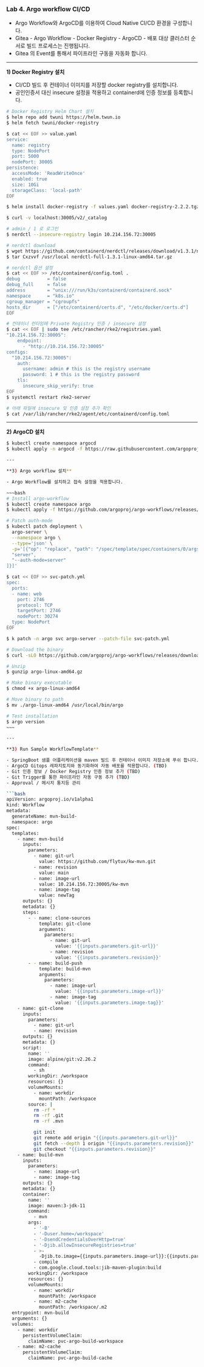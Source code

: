 ### Lab 4. Argo workflow CI/CD  

- Argo Workflow와 ArgoCD를 이용하여 Cloud Native CI/CD 환경을 구성합니다.
- Gitea - Argo Workflow - Docker Registry - ArgoCD - 배포 대상 클러스터 순서로 빌드 프로세스는 진행됩니다.
- Gitea 의 Event를 통해서 파이프라인 구동을 자동화 합니다.

---

**1) Docker Registry 설치**

- CI/CD 빌드 후 컨테이너 이미지를 저장할 docker registry를 설치합니다.
- 공인인증서 대신 insecure 설정을 적용하고 containerd에 인증 정보를 등록합니다.

```bash
# Docker Registry Helm Chart 설치
$ helm repo add twuni https://helm.twun.io
$ helm fetch twuni/docker-registry

$ cat << EOF >> value.yaml
service:
  name: registry
  type: NodePort
  port: 5000
  nodePort: 30005
persistence:
  accessMode: 'ReadWriteOnce'
  enabled: true
  size: 10Gi
  storageClass: 'local-path'
EOF

$ helm install docker-registry -f values.yaml docker-registry-2.2.2.tgz -n registry --create-namespace

$ curl -v localhost:30005/v2/_catalog

# admin / 1 로 로그인
$ nerdctl --insecure-registry login 10.214.156.72:30005

# nerdctl download
$ wget https://github.com/containerd/nerdctl/releases/download/v1.3.1/nerdctl-full-1.3.1-linux-amd64.tar.gz
$ tar Cxzvvf /usr/local nerdctl-full-1.3.1-linux-amd64.tar.gz

# nerdctl 옵션 설정
$ cat << EOF >> /etc/containerd/config.toml .
debug          = false
debug_full     = false
address        = "unix:///run/k3s/containerd/containerd.sock"
namespace      = "k8s.io"
cgroup_manager = "cgroupfs"
hosts_dir      = ["/etc/containerd/certs.d", "/etc/docker/certs.d"]
EOF

# 컨테이너 런타임에 Private Registry 인증 / insecure 설정
$ cat << EOF | sudo tee /etc/rancher/rke2/registries.yaml
"10.214.156.72:30005":
    endpoint:
      - "http://10.214.156.72:30005"
configs:
  "10.214.156.72:30005":
    auth:
      username: admin # this is the registry username
      password: 1 # this is the registry password
    tls:
      insecure_skip_verify: true
EOF
$ systemctl restart rke2-server

# 아래 파일에 insecure 및 인증 설정 추가 확인 
$ cat /var/lib/rancher/rke2/agent/etc/containerd/config.toml
```

---

**2) ArgoCD 설치**

```bash
$ kubectl create namespace argocd
$ kubectl apply -n argocd -f https://raw.githubusercontent.com/argoproj/argo-cd/stable/manifests/install.yaml

---

**3) Argo workflow 설치**

- Argo Workflow를 설치하고 접속 설정을 적용합니다.

~~~bash
# Install argo-workflow
$ kubectl create namespace argo
$ kubectl apply -f https://github.com/argoproj/argo-workflows/releases/download/v3.4.7/install.yaml

# Patch auth-mode
$ kubectl patch deployment \
  argo-server \
  --namespace argo \
  --type='json' \
  -p='[{"op": "replace", "path": "/spec/template/spec/containers/0/args", "value": [
  "server",
  "--auth-mode=server"
]}]'

$ cat << EOF >> svc-patch.yml
spec:
  ports:
  - name: web
    port: 2746
    protocol: TCP
    targetPort: 2746
    nodePort: 30274
  type: NodePort
EOF

$ k patch -n argo svc argo-server --patch-file svc-patch.yml

# Download the binary
$ curl -sLO https://github.com/argoproj/argo-workflows/releases/download/v3.4.7/argo-linux-amd64.gz

# Unzip
$ gunzip argo-linux-amd64.gz

# Make binary executable
$ chmod +x argo-linux-amd64

# Move binary to path
$ mv ./argo-linux-amd64 /usr/local/bin/argo

# Test installation
$ argo version
~~~

---

**3) Run Sample WorkflowTemplate**

- SpringBoot 샘플 어플리케이션을 maven 빌드 후 컨테이너 이미지 저장소에 푸쉬 합니다.
- ArgoCD Gitops 레파지토지와 동기화하여 자동 배포를 적용합니다. (TBD)
- Git 인증 정보 / Docker Registry 인증 정보 추가 (TBD)
- Git Trigger를 통한 파이프라인 자동 구동 추가 (TBD)
- Approval / 메시지 통지등 관리 

```bash
apiVersion: argoproj.io/v1alpha1
kind: Workflow
metadata:
  generateName: mvn-build-
  namespace: argo
spec:
  templates:
    - name: mvn-build
      inputs:
        parameters:
          - name: git-url
            value: https://github.com/flytux/kw-mvn.git
          - name: revision
            value: main
          - name: image-url
            value: 10.214.156.72:30005/kw-mvn
          - name: image-tag
            value: newTag
      outputs: {}
      metadata: {}
      steps:
        - - name: clone-sources
            template: git-clone
            arguments:
              parameters:
                - name: git-url
                  value: '{{inputs.parameters.git-url}}'
                - name: revision
                  value: '{{inputs.parameters.revision}}'
        - - name: build-push
            template: build-mvn
            arguments:
              parameters:
                - name: image-url
                  value: '{{inputs.parameters.image-url}}'
                - name: image-tag
                  value: '{{inputs.parameters.image-tag}}'
    - name: git-clone
      inputs:
        parameters:
          - name: git-url
          - name: revision
      outputs: {}
      metadata: {}
      script:
        name: ''
        image: alpine/git:v2.26.2
        command:
          - sh
        workingDir: /workspace
        resources: {}
        volumeMounts:
          - name: workdir
            mountPath: /workspace
        source: |
          rm -rf *
          rm -rf .git
          rm -rf .mvn

          git init
          git remote add origin "{{inputs.parameters.git-url}}"
          git fetch --depth 1 origin "{{inputs.parameters.revision}}"
          git checkout "{{inputs.parameters.revision}}"
    - name: build-mvn
      inputs:
        parameters:
          - name: image-url
          - name: image-tag
      outputs: {}
      metadata: {}
      container:
        name: ''
        image: maven:3-jdk-11
        command:
          - mvn
        args:
          - '-B'
          - '-Duser.home=/workspace'
          - '-DsendCredentialsOverHttp=true'
          - '-Djib.allowInsecureRegistries=true'
          - >-
            -Djib.to.image={{inputs.parameters.image-url}}:{{inputs.parameters.image-tag}}
          - compile
          - com.google.cloud.tools:jib-maven-plugin:build
        workingDir: /workspace
        resources: {}
        volumeMounts:
          - name: workdir
            mountPath: /workspace
          - name: m2-cache
            mountPath: /workspace/.m2
  entrypoint: mvn-build
  arguments: {}
  volumes:
    - name: workdir
      persistentVolumeClaim:
        claimName: pvc-argo-build-workspace
    - name: m2-cache
      persistentVolumeClaim:
        claimName: pvc-argo-build-cache   
 ```
